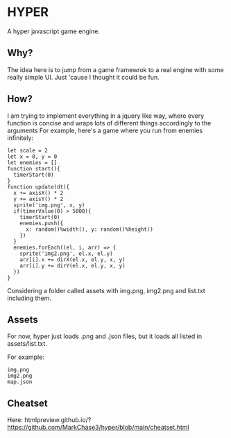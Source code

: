 # HYPER
A hyper javascript game engine.

## Why?
The idea here is to jump from a game framewrok to a real engine with some really simple UI. Just 'cause I thought it could be fun.

## How?
I am trying to implement everything in a jquery like way, where every function is concise and wraps lots of different things accordingly to the arguments
For example, here's a game where you run from enemies infinitely:

  ````
  let scale = 2
  let x = 0, y = 0
  let enemies = []
  function start(){
    timerStart(0)
  }
  function update(dt){
    x += axisX() * 2
    y += axisY() * 2
    sprite('img.png', x, y)
    if(timerValue(0) > 5000){
      timerStart(0)
      enemies.push({
        x: random()%width(), y: random()%height()
      })
    }
    enemies.forEach((el, i, arr) => {
      sprite('img2.png', el.x, el.y)
      arr[i].x += dirX(el.x, el.y, x, y)
      arr[i].y += dirY(el.x, el.y, x, y)
    })
  }
  ````
  
  Considering a folder called assets with img.png, img2.png and list.txt including them.
  
## Assets
For now, hyper just loads .png and .json files, but it loads all listed in assets/list.txt.

For example:
  
  ````
  img.png
  img2.png
  map.json
  ````

## Cheatset
Here:  htmlpreview.github.io/?https://github.com/MarkChase3/hyper/blob/main/cheatset.html
